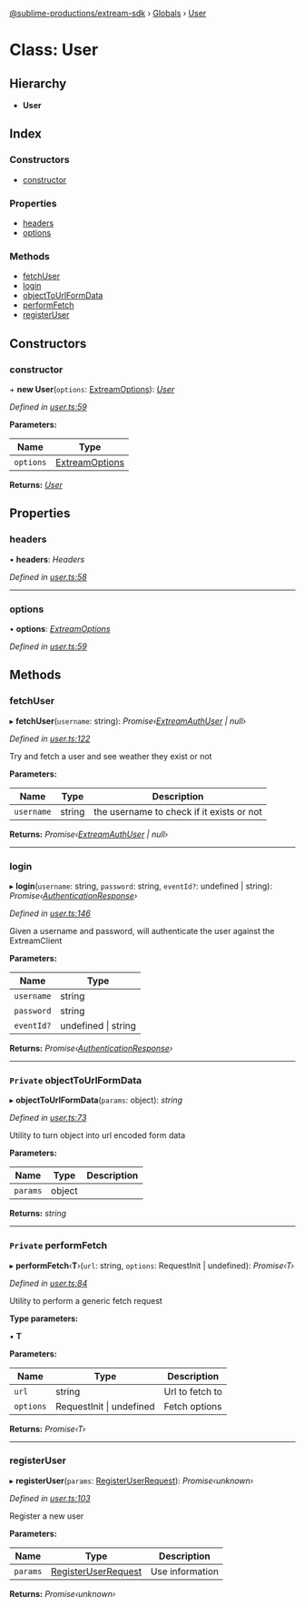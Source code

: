 [@sublime-productions/extream-sdk](../README.md) › [Globals](../globals.md) › [User](user.md)

# Class: User

## Hierarchy

* **User**

## Index

### Constructors

* [constructor](user.md#constructor)

### Properties

* [headers](user.md#headers)
* [options](user.md#options)

### Methods

* [fetchUser](user.md#fetchuser)
* [login](user.md#login)
* [objectToUrlFormData](user.md#private-objecttourlformdata)
* [performFetch](user.md#private-performfetch)
* [registerUser](user.md#registeruser)

## Constructors

###  constructor

\+ **new User**(`options`: [ExtreamOptions](../interfaces/extreamoptions.md)): *[User](user.md)*

*Defined in [user.ts:59](https://github.com/Extream-SaaS/ex-sdk/blob/84845a8/src/user.ts#L59)*

**Parameters:**

Name | Type |
------ | ------ |
`options` | [ExtreamOptions](../interfaces/extreamoptions.md) |

**Returns:** *[User](user.md)*

## Properties

###  headers

• **headers**: *Headers*

*Defined in [user.ts:58](https://github.com/Extream-SaaS/ex-sdk/blob/84845a8/src/user.ts#L58)*

___

###  options

• **options**: *[ExtreamOptions](../interfaces/extreamoptions.md)*

*Defined in [user.ts:59](https://github.com/Extream-SaaS/ex-sdk/blob/84845a8/src/user.ts#L59)*

## Methods

###  fetchUser

▸ **fetchUser**(`username`: string): *Promise‹[ExtreamAuthUser](../interfaces/extreamauthuser.md) | null›*

*Defined in [user.ts:122](https://github.com/Extream-SaaS/ex-sdk/blob/84845a8/src/user.ts#L122)*

Try and fetch a user and see weather they exist or not

**Parameters:**

Name | Type | Description |
------ | ------ | ------ |
`username` | string | the username to check if it exists or not  |

**Returns:** *Promise‹[ExtreamAuthUser](../interfaces/extreamauthuser.md) | null›*

___

###  login

▸ **login**(`username`: string, `password`: string, `eventId?`: undefined | string): *Promise‹[AuthenticationResponse](../interfaces/authenticationresponse.md)›*

*Defined in [user.ts:146](https://github.com/Extream-SaaS/ex-sdk/blob/84845a8/src/user.ts#L146)*

Given a username and password, will authenticate the user against the ExtreamClient

**Parameters:**

Name | Type |
------ | ------ |
`username` | string |
`password` | string |
`eventId?` | undefined &#124; string |

**Returns:** *Promise‹[AuthenticationResponse](../interfaces/authenticationresponse.md)›*

___

### `Private` objectToUrlFormData

▸ **objectToUrlFormData**(`params`: object): *string*

*Defined in [user.ts:73](https://github.com/Extream-SaaS/ex-sdk/blob/84845a8/src/user.ts#L73)*

Utility to turn object into url encoded form data

**Parameters:**

Name | Type | Description |
------ | ------ | ------ |
`params` | object |   |

**Returns:** *string*

___

### `Private` performFetch

▸ **performFetch**‹**T**›(`url`: string, `options`: RequestInit | undefined): *Promise‹T›*

*Defined in [user.ts:84](https://github.com/Extream-SaaS/ex-sdk/blob/84845a8/src/user.ts#L84)*

Utility to perform a generic fetch request

**Type parameters:**

▪ **T**

**Parameters:**

Name | Type | Description |
------ | ------ | ------ |
`url` | string | Url to fetch to |
`options` | RequestInit &#124; undefined | Fetch options  |

**Returns:** *Promise‹T›*

___

###  registerUser

▸ **registerUser**(`params`: [RegisterUserRequest](../interfaces/registeruserrequest.md)): *Promise‹unknown›*

*Defined in [user.ts:103](https://github.com/Extream-SaaS/ex-sdk/blob/84845a8/src/user.ts#L103)*

Register a new user

**Parameters:**

Name | Type | Description |
------ | ------ | ------ |
`params` | [RegisterUserRequest](../interfaces/registeruserrequest.md) | Use information  |

**Returns:** *Promise‹unknown›*
